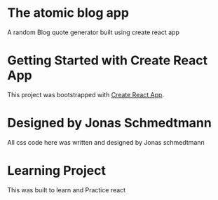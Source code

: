 # The atomic blog app

A random Blog quote generator built using create react app

# Getting Started with Create React App

This project was bootstrapped with [Create React App](https://github.com/facebook/create-react-app).

# Designed by Jonas Schmedtmann

All css code here was written and designed by Jonas schmedtmann

# Learning Project

This was built to learn and Practice react
